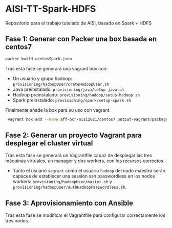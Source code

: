 # AISI-TT-Spark-HDFS
Repositorio para el trabajo tutelado de AISI, basado en Spark + HDFS

## Fase 1: Generar con Packer una box basada en centos7

``` sh
packer build centosSpark.json
```

Tras esta fase se generará una vagrant box con:

 - Un usuario y grupo hadoop: `provisioning/hadoopUser/creteHadoopUser.sh`
 - Java preinstalado: `provisioning/java/setup-java.sh`
 - Hadoop preinstalado: `provisioning/hadoop/setup-hadoop.sh`
 - Spark preinstalado: `provisioning/spark/setup-spark.sh`

 Finalmente añade la box para su uso con vagrant.

``` sh
 vagrant box add --name aff-ocr-aisi2021/centos7 output-vagrant/package.box
```

## Fase 2: Generar un proyecto Vagrant para desplegar el cluster virtual

Tras esta fase se generará un Vagrantfile capaz de desplegar las tres máquinas virtuales, un manager y dos workers, con los recursos correctos.

 - Tanto el usuario `vagrant` como el usuario `hadoop` del nodo maestro serán capaces de establecer una sessión ssh passwordless en los nodos workers: `provisioning/hadoopUser/master.sh` y `provisioning/hadoopUser/authHadoopPasswordless.sh`.

## Fase 3: Aprovisionamiento con Ansible

Tras esta fase se modificar el Vagrantfile para configurar correctamente los tres nodos.